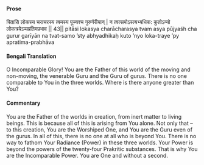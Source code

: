 #### Prose 

पितासि लोकस्य चराचरस्य
त्वमस्य पूज्यश्च गुरुर्गरीयान् |
न त्वत्समोऽस्त्यभ्यधिक: कुतोऽन्यो
लोकत्रयेऽप्यप्रतिमप्रभाव || 43||
pitāsi lokasya charācharasya
tvam asya pūjyaśh cha gurur garīyān
na tvat-samo ’sty abhyadhikaḥ kuto ’nyo
loka-traye ’py apratima-prabhāva

 #### Bengali Translation 

O Incomparable Glory! You are the Father of this world of the moving and non-moving, the venerable Guru and the Guru of gurus. There is no one comparable to You in the three worlds. Where is there anyone greater than You?

 #### Commentary 

You are the Father of the worlds in creation, from inert matter to living beings. This is because all of this is arising from You alone. Not only that – to this creation, You are the Worshiped One, and You are the Guru even of the gurus. In all of this, there is no one at all who is beyond You. There is no way to fathom Your Radiance (Power) in these three worlds. Your Power is beyond the powers of the twenty-four Prakritic substances. That is why You are the Incomparable Power. You are One and without a second. 